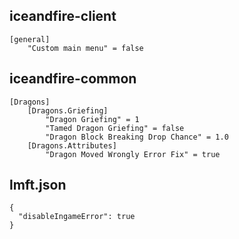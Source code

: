 ## iceandfire-client
```
[general]
	"Custom main menu" = false
```
## iceandfire-common
```
[Dragons]
	[Dragons.Griefing]
		"Dragon Griefing" = 1
		"Tamed Dragon Griefing" = false
		"Dragon Block Breaking Drop Chance" = 1.0
	[Dragons.Attributes]
		"Dragon Moved Wrongly Error Fix" = true
```
## lmft.json
```
{
  "disableIngameError": true
}
```

